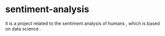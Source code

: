 # sentiment-analysis
it is a project related to the sentiment analysis of humans ,  which is based on data science .
